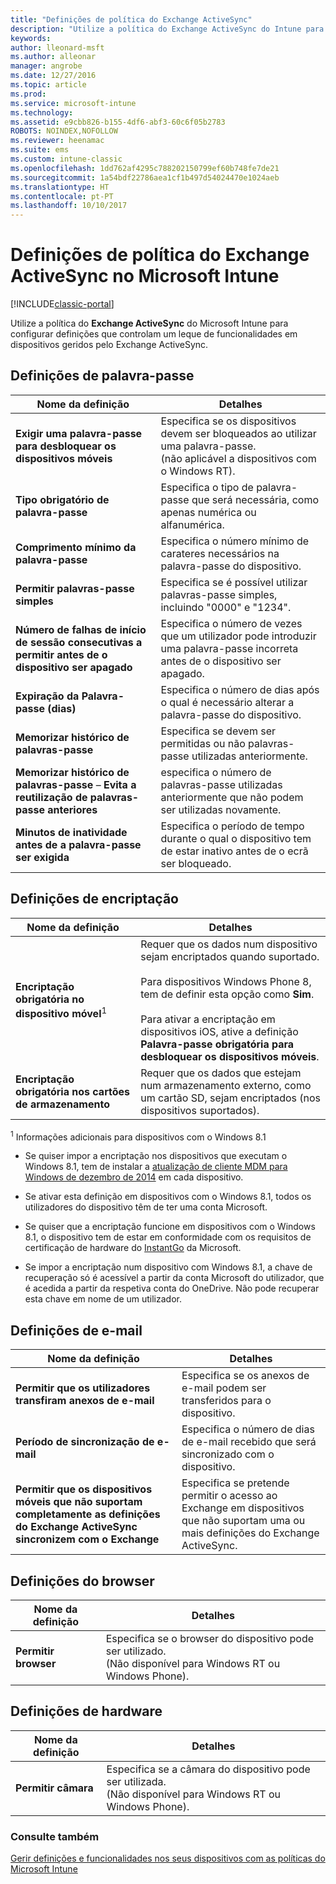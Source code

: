 ```yaml
---
title: "Definições de política do Exchange ActiveSync"
description: "Utilize a política do Exchange ActiveSync do Intune para configurar definições que lhe permitam controlar funcionalidades em dispositivos geridos pelo Exchange ActiveSync."
keywords: 
author: lleonard-msft
ms.author: alleonar
manager: angrobe
ms.date: 12/27/2016
ms.topic: article
ms.prod: 
ms.service: microsoft-intune
ms.technology: 
ms.assetid: e9cbb826-b155-4df6-abf3-60c6f05b2783
ROBOTS: NOINDEX,NOFOLLOW
ms.reviewer: heenamac
ms.suite: ems
ms.custom: intune-classic
ms.openlocfilehash: 1dd762af4295c788202150799ef60b748fe7de21
ms.sourcegitcommit: 1a54bdf22786aea1cf1b497d54024470e1024aeb
ms.translationtype: HT
ms.contentlocale: pt-PT
ms.lasthandoff: 10/10/2017
---
```

# <a name="exchange-activesync-policy-settings-in-microsoft-intune"></a>Definições de política do Exchange ActiveSync no Microsoft Intune

[!INCLUDE[classic-portal](../includes/classic-portal.md)]

Utilize a política do **Exchange ActiveSync** do Microsoft Intune para configurar definições que controlam um leque de funcionalidades em dispositivos geridos pelo Exchange ActiveSync.


## <a name="password-settings"></a>Definições de palavra-passe

|Nome da definição|Detalhes
|----------------|---|
|**Exigir uma palavra-passe para desbloquear os dispositivos móveis**|Especifica se os dispositivos devem ser bloqueados ao utilizar uma palavra-passe.<br>(não aplicável a dispositivos com o Windows RT).|
|**Tipo obrigatório de palavra-passe**|Especifica o tipo de palavra-passe que será necessária, como apenas numérica ou alfanumérica.|
|**Comprimento mínimo da palavra-passe**|Especifica o número mínimo de carateres necessários na palavra-passe do dispositivo.|
|**Permitir palavras-passe simples**|Especifica se é possível utilizar palavras-passe simples, incluindo "0000" e "1234".|
|**Número de falhas de início de sessão consecutivas a permitir antes de o dispositivo ser apagado**|Especifica o número de vezes que um utilizador pode introduzir uma palavra-passe incorreta antes de o dispositivo ser apagado.|
|**Expiração da Palavra-passe (dias)**|Especifica o número de dias após o qual é necessário alterar a palavra-passe do dispositivo.
|**Memorizar histórico de palavras-passe**|Especifica se devem ser permitidas ou não palavras-passe utilizadas anteriormente.|
|**Memorizar histórico de palavras-passe** – **Evita a reutilização de palavras-passe anteriores**|especifica o número de palavras-passe utilizadas anteriormente que não podem ser utilizadas novamente.|
|**Minutos de inatividade antes de a palavra-passe ser exigida**|Especifica o período de tempo durante o qual o dispositivo tem de estar inativo antes de o ecrã ser bloqueado.

## <a name="encryption-settings"></a>Definições de encriptação

|Nome da definição|Detalhes|
|----------------|---|
|**Encriptação obrigatória no dispositivo móvel**<sup>1</sup>|Requer que os dados num dispositivo sejam encriptados quando suportado.<br><br>Para dispositivos Windows Phone 8, tem de definir esta opção como **Sim**.<br /><br />Para ativar a encriptação em dispositivos iOS, ative a definição **Palavra-passe obrigatória para desbloquear os dispositivos móveis**.|
|**Encriptação obrigatória nos cartões de armazenamento**|Requer que os dados que estejam num armazenamento externo, como um cartão SD, sejam encriptados (nos dispositivos suportados).
<sup>1</sup> Informações adicionais para dispositivos com o Windows 8.1

-   Se quiser impor a encriptação nos dispositivos que executam o Windows 8.1, tem de instalar a [atualização de cliente MDM para Windows de dezembro de 2014](https://support.microsoft.com/kb/3013816) em cada dispositivo.

-   Se ativar esta definição em dispositivos com o Windows 8.1, todos os utilizadores do dispositivo têm de ter uma conta Microsoft.

-   Se quiser que a encriptação funcione em dispositivos com o Windows 8.1, o dispositivo tem de estar em conformidade com os requisitos de certificação de hardware do [InstantGo](http://blogs.windows.com/bloggingwindows/2014/06/19/instantgo-a-better-way-to-sleep/) da Microsoft.

-   Se impor a encriptação num dispositivo com Windows 8.1, a chave de recuperação só é acessível a partir da conta Microsoft do utilizador, que é acedida a partir da respetiva conta do OneDrive. Não pode recuperar esta chave em nome de um utilizador.

## <a name="email-settings"></a>Definições de e-mail

|Nome da definição|Detalhes
|----------------|---|
|**Permitir que os utilizadores transfiram anexos de e-mail**|Especifica se os anexos de e-mail podem ser transferidos para o dispositivo.|
|**Período de sincronização de e-mail**|Especifica o número de dias de e-mail recebido que será sincronizado com o dispositivo.
|**Permitir que os dispositivos móveis que não suportam completamente as definições do Exchange ActiveSync sincronizem com o Exchange**|Especifica se pretende permitir o acesso ao Exchange em dispositivos que não suportam uma ou mais definições do Exchange ActiveSync.

## <a name="browser-settings"></a>Definições do browser

|Nome da definição|Detalhes
|----------------|---|
|**Permitir browser**|Especifica se o browser do dispositivo pode ser utilizado.<br>(Não disponível para Windows RT ou Windows Phone).

## <a name="hardware-settings"></a>Definições de hardware

|Nome da definição|Detalhes
|----------------|---|
|**Permitir câmara**|Especifica se a câmara do dispositivo pode ser utilizada.<br>(Não disponível para Windows RT ou Windows Phone).



### <a name="see-also"></a>Consulte também
[Gerir definições e funcionalidades nos seus dispositivos com as políticas do Microsoft Intune](manage-settings-and-features-on-your-devices-with-microsoft-intune-policies.md)
